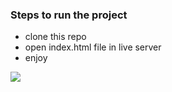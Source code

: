 ### Steps to run the project
- clone this repo
- open index.html file in live server
- enjoy

<img src="https://media.giphy.com/media/w6iZ6wiUdpzmSbpera/giphy.gif">
